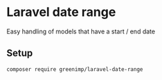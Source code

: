 # Laravel date range
Easy handling of models that have a start / end date

## Setup

```bash
composer require greenimp/laravel-date-range
```
